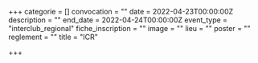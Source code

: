 +++
categorie = []
convocation = ""
date = 2022-04-23T00:00:00Z
description = ""
end_date = 2022-04-24T00:00:00Z
event_type = "interclub_regional"
fiche_inscription = ""
image = ""
lieu = ""
poster = ""
reglement = ""
title = "ICR"

+++
        
